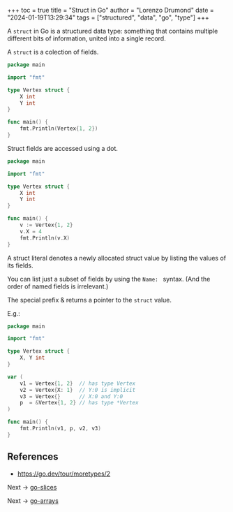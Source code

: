 +++
toc = true
title = "Struct in Go"
author = "Lorenzo Drumond"
date = "2024-01-19T13:29:34"
tags = ["structured",  "data",  "go",  "type"]
+++


A `struct` in Go is a structured data type: something that contains multiple different bits of information, united into a single record.

A `struct` is a colection of fields.

```go
package main

import "fmt"

type Vertex struct {
	X int
	Y int
}

func main() {
	fmt.Println(Vertex{1, 2})
}
```

Struct fields are accessed using a dot.
```go
package main

import "fmt"

type Vertex struct {
	X int
	Y int
}

func main() {
	v := Vertex{1, 2}
	v.X = 4
	fmt.Println(v.X)
}
```

A struct literal denotes a newly allocated struct value by listing the values of its fields.

You can list just a subset of fields by using the `Name: ` syntax. (And the order of named fields is irrelevant.)

The special prefix & returns a pointer to the `struct` value.

E.g.:
```go
package main

import "fmt"

type Vertex struct {
	X, Y int
}

var (
	v1 = Vertex{1, 2}  // has type Vertex
	v2 = Vertex{X: 1}  // Y:0 is implicit
	v3 = Vertex{}      // X:0 and Y:0
	p  = &Vertex{1, 2} // has type *Vertex
)

func main() {
	fmt.Println(v1, p, v2, v3)
}
```

## References
- https://go.dev/tour/moretypes/2

Next -> [go-slices](/wiki/go-slices/)

Next -> [go-arrays](/wiki/go-arrays/)
